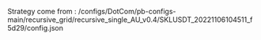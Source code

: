 Strategy come from : /configs/DotCom/pb-configs-main/recursive_grid/recursive_single_AU_v0.4/SKLUSDT_20221106104511_f5d29/config.json